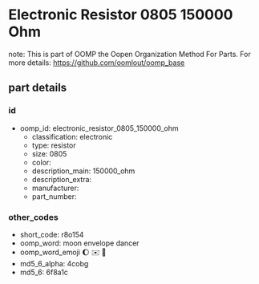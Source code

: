 # Electronic Resistor 0805 150000 Ohm  

note: This is part of OOMP the Oopen Organization Method For Parts. For more details: https://github.com/oomlout/oomp_base

##  part details





### id
* oomp_id: electronic_resistor_0805_150000_ohm
  * classification: electronic
  * type: resistor
  * size: 0805
  * color: 
  * description_main: 150000_ohm
  * description_extra: 
  * manufacturer: 
  * part_number: 

### other_codes
* short_code: r8o154
* oomp_word: moon envelope dancer
* oomp_word_emoji :moon: :envelope: :dancer:
* md5_6_alpha: 4cobg
* md5_6: 6f8a1c